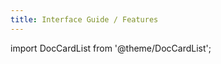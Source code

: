 ```yaml
---
title: Interface Guide / Features
---
```


import DocCardList from '@theme/DocCardList';

<DocCardList />
